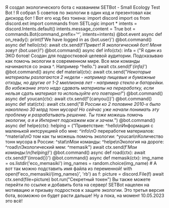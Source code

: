 Я создал экологического бота с названием SETBot - Small Ecology Test Bot ! Я собрал 5 советов по экологии в один код и презентовал как дискорд бот ! Вот его код без токена:
import discord
import os
from discord.ext import commands
from SETLogic import *
intents = discord.Intents.default()
intents.message_content = True
bot = commands.Bot(command_prefix='^', intents=intents)
@bot.event
async def on_ready():
    print(f'We have logged in as {bot.user}')
@bot.command()
async def hello(ctx):
    await ctx.send(f'*Привет! Я экологический бот! Меня зовут {bot.user}!*')
@bot.command()
async def info(ctx):
    infa = ("Я один из ЭКО ботов! Создан для подростковой целевой аудитории. Подсказываю как помочь экологии в современном мире. Все мои команды начинаются со знака ^. Например ^hello.")
    await ctx.send(f'*{infa}*')
@bot.command()
async def material(ctx):
    await ctx.send("*Некоторые материалы разлагаются 2 недели - например пищевые и бумажные отходы, но другие от 1-2 миллионов лет - например стекло и батарейки. Во избежание этого надо сдавать материалы на переработку, если нельзя сдать материал то используйте его повторно!*")
@bot.command()
async def youcan(ctx):
    await ctx.send(f'{canyou()}')
@bot.command()
async def stat(ctx):
    await ctx.send("*В России ко 2 половине 2010-х было накоплено 30 млрд тонн мусора! Но сейчас уже начали понимать эту проблему и разрабатывать решение. Ты тоже можешь помочь экологии, а я и Интернет подскажем как и зачем.*")
@bot.command()
async def helpe(ctx):
    helping = ("Приветствие: ^hello\nИнформация с маленькой интсрукцией обо мне: ^info\nО переработке материалов: ^material\nО том как ты можешь помочь экологии: ^youcan\nКоличество тонн мусора в России: ^stat\nМои команды: ^helpe\nЭкология на дороге: ^road\nЭкологический мем: ^memasik")
    await ctx.send(f'*Мои команды:\n{helping}*')
@bot.command()
async def road(ctx):
    await ctx.send(f'{inroad()}')
@bot.command()
async def memasik(ctx):
    img_name = os.listdir('eco_memasiki')
    img_names = random.choice(img_name)
    # А вот так можно подставить имя файла из переменной!
    with open(f'eco_memasiki/{img_names}', 'rb') as f:
        picture = discord.File(f)
    await ctx.send(file=picture)
bot.run("Секретный токен")
Вы также можете перейти по ссылке и добавить бота на сервер! SETBot нацелен на мотивацию и призыву подростков к защите экологии. Это третья версия бота, возможно он будет расти дальше!
Ну а пока, на момент 10.05.2023 это всё!
